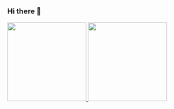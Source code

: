 ### Hi there 👋

<!--
**ibitcat/ibitcat** is a ✨ _special_ ✨ repository because its `README.md` (this file) appears on your GitHub profile.

Here are some ideas to get you started:

- 🔭 I’m currently working on ...
- 🌱 I’m currently learning ...
- 👯 I’m looking to collaborate on ...
- 🤔 I’m looking for help with ...
- 💬 Ask me about ...
- 📫 How to reach me: ...
- 😄 Pronouns: ...
- ⚡ Fun fact: ...
-->

<p align="left">
<a href="https://github.com/ibitcat">
  <img height="180em" src="https://github-readme-stats-eight-theta.vercel.app/api/top-langs/?username=ibitcat&layout=compact&langs_count=8&theme=algolia"/>
  <img height="180em" src="https://github-readme-stats-eight-theta.vercel.app/api?username=ibitcat&show_icons=true&theme=algolia&include_all_commits=true&count_private=true"/>
</a>
</p>
